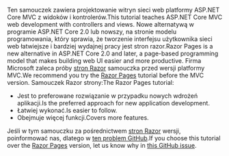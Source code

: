 <span data-ttu-id="8a447-101">Ten samouczek zawiera projektowanie witryn sieci web platformy ASP.NET Core MVC z widoków i kontrolerów.</span><span class="sxs-lookup"><span data-stu-id="8a447-101">This tutorial teaches ASP.NET Core MVC web development with controllers and views.</span></span> <span data-ttu-id="8a447-102">Nowe alternatywą w programie ASP.NET Core 2.0 lub nowszy, na stronie modelu programowania, który sprawia, że tworzenie interfejsu użytkownika sieci web łatwiejsze i bardziej wydajnej pracy jest stron razor.</span><span class="sxs-lookup"><span data-stu-id="8a447-102">Razor Pages is a new alternative in ASP.NET Core 2.0 and later, a page-based programming model that makes building web UI easier and more productive.</span></span> <span data-ttu-id="8a447-103">Firma Microsoft zaleca próby [stron Razor](xref:tutorials/razor-pages/razor-pages-start) samouczka przed wersji platformy MVC.</span><span class="sxs-lookup"><span data-stu-id="8a447-103">We recommend you try the [Razor Pages](xref:tutorials/razor-pages/razor-pages-start) tutorial before the MVC version.</span></span> <span data-ttu-id="8a447-104">Samouczek Razor strony:</span><span class="sxs-lookup"><span data-stu-id="8a447-104">The Razor Pages tutorial:</span></span>

* <span data-ttu-id="8a447-105">Jest to preferowane rozwiązanie w przypadku nowych wdrożeń aplikacji.</span><span class="sxs-lookup"><span data-stu-id="8a447-105">Is the preferred approach for new application development.</span></span>
* <span data-ttu-id="8a447-106">Łatwiej wykonać.</span><span class="sxs-lookup"><span data-stu-id="8a447-106">Is easier to follow.</span></span>
* <span data-ttu-id="8a447-107">Obejmuje więcej funkcji.</span><span class="sxs-lookup"><span data-stu-id="8a447-107">Covers more features.</span></span>

<span data-ttu-id="8a447-108">Jeśli w tym samouczku za pośrednictwem [stron Razor](xref:tutorials/razor-pages/razor-pages-start) wersji, poinformować nas, dlatego w [ten problem GitHub](https://github.com/aspnet/Docs/issues/6146).</span><span class="sxs-lookup"><span data-stu-id="8a447-108">If you choose this tutorial over the [Razor Pages](xref:tutorials/razor-pages/razor-pages-start) version, let us know why in [this GitHub issue](https://github.com/aspnet/Docs/issues/6146).</span></span>
